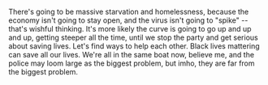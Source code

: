 There's going to be massive starvation and homelessness, because the economy isn't going to stay open, and the virus isn't going to "spike" -- that's wishful thinking. It's more likely the curve is going to go up and up and up, getting steeper all the time, until we stop the party and get serious about saving lives. Let's find ways to help each other. Black lives mattering can save all our lives. We're all in the same boat now, believe me, and the police may loom large as the biggest problem, but imho, they are far from the biggest problem. 
